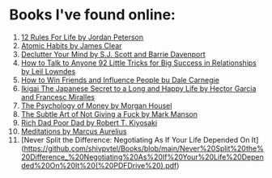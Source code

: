# Books I've found online:

1) [12 Rules For Life by Jordan Peterson](https://github.com/shivpvtel/Books/blob/main/12%20Rules%20For%20Life%20by%20Jordan%20Peterson.pdf)
2) [Atomic Habits by James Clear](https://github.com/shivpvtel/Books/blob/main/Atomic%20Habits%20by%20James%20Clear.pdf)
3) [Declutter Your Mind by S.J. Scott and Barrie Davenport](https://github.com/shivpvtel/Books/blob/main/Declutter%20Your%20Mind%20by%20S.J.%20Scott%20and%20Barrie%20Davenport.pdf)
4) [How to Talk to Anyone 92 Little Tricks for Big Success in Relationships by Leil Lowndes](https://github.com/shivpvtel/Books/blob/main/How%20to%20Talk%20to%20Anyone%2092%20Little%20Tricks%20for%20Big%20Success%20in%20Relationships%20by%20Leil%20Lowndes.pdf)
5) [How to Win Friends and Influence People bu Dale Carnegie](https://github.com/shivpvtel/Books/blob/main/How%20to%20Win%20Friends%20and%20Influence%20People%20bu%20Dale%20Carnegie.pdf)
6) [Ikigai The Japanese Secret to a Long and Happy Life by Hector Garcia and Francesc Miralles](https://github.com/shivpvtel/Books/blob/main/Ikigai%20The%20Japanese%20Secret%20to%20a%20Long%20and%20Happy%20Life%20by%20Hector%20Garcia%20and%20Francesc%20Miralles.pdf)
7) [The Psychology of Money by Morgan Housel](https://github.com/shivpvtel/Books/blob/main/The%20Psychology%20of%20Money%20by%20Morgan%20Housel.pdf)
8) [The Subtle Art of Not Giving a Fuck by Mark Manson](https://github.com/shivpvtel/Books/blob/main/The%20Subtle%20Art%20of%20Not%20Giving%20a%20Fuck%20by%20Mark%20Manson.pdf)
9) [Rich Dad Poor Dad by Robert T. Kiyosaki](https://github.com/shivpvtel/Books/blob/main/Rich%20Dad%20Poor%20Dad%20by%20Robert%20T.%20Kiyosaki.pdf)
10) [Meditations by Marcus Aurelius](https://github.com/shivpvtel/Books/blob/main/Meditations%20by%20Marcus%20Aurelius.pdf)
11) [Never Split the Difference: Negotiating As If Your Life Depended On It] (https://github.com/shivpvtel/Books/blob/main/Never%20Split%20the%20Difference_%20Negotiating%20As%20If%20Your%20Life%20Depended%20On%20It%20(%20PDFDrive%20).pdf)
